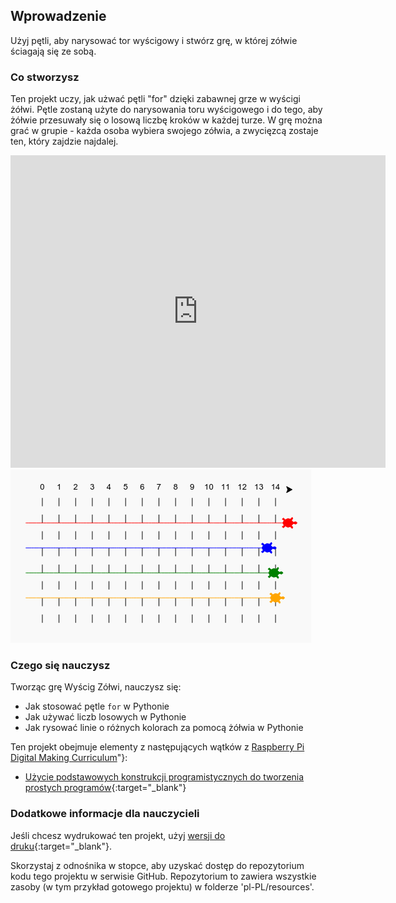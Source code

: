 ## Wprowadzenie

Użyj pętli, aby narysować tor wyścigowy i stwórz grę, w której zółwie ściagają się ze sobą.

### Co stworzysz

Ten projekt uczy, jak użwać pętli "for" dzięki zabawnej grze w wyścigi żółwi. Pętle zostaną użyte do narysowania toru wyścigowego i do tego, aby żółwie przesuwały się o losową liczbę kroków w każdej turze. W grę można grać w grupie - każda osoba wybiera swojego zółwia, a zwycięzcą zostaje ten, który zajdzie najdalej.

<div class="trinket">
  <iframe src="https://trinket.io/embed/python/9339862606?outputOnly=true&start=result" width="600" height="500" frameborder="0" marginwidth="0" marginheight="0" allowfullscreen>
  </iframe>
  <img src="images/race-finished.png">
</div>

### Czego się nauczysz

Tworząc grę Wyścig Zółwi, nauczysz się:

+ Jak stosować pętle `for` w Pythonie
+ Jak używać liczb losowych w Pythonie
+ Jak rysować linie o różnych kolorach za pomocą żółwia w Pythonie

Ten projekt obejmuje elementy z następujących wątków z [Raspberry Pi Digital Making Curriculum](http://rpf.io/curriculum)"}:

+ [Użycie podstawowych konstrukcji programistycznych do tworzenia prostych programów](https://www.raspberrypi.org/curriculum/programming/creator/){:target="_blank"}

### Dodatkowe informacje dla nauczycieli

Jeśli chcesz wydrukować ten projekt, użyj [wersji do druku](https://projects.raspberrypi.org/en/projects/turtle-race/print){:target="_blank"}.

Skorzystaj z odnośnika w stopce, aby uzyskać dostęp do repozytorium kodu tego projektu w serwisie GitHub. Repozytorium to zawiera wszystkie zasoby (w tym przykład gotowego projektu) w folderze 'pl-PL/resources'.